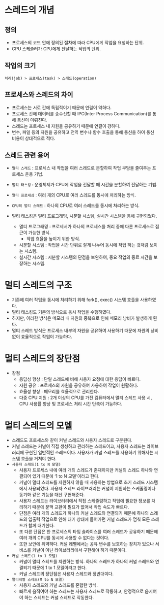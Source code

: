 # 스레드의 개념
## 정의
- 프로세스의 코드 안에 정의된 절차에 따라 CPU에게 작업을 요청하는 단위.
- CPU 스케줄러가 CPU에게 전달하는 작업의 단위.

## 작업의 크기
`처리(job) > 프로세스(task) > 스레드(operation) `

## 프로세스와 스레드의 차이
- 프로세스는 서로 간에 독립적이기 때문에 연결이 약하다.
- 프로세스 간에 데이터를 송수신할 때 IPC(Inter Process Communication)를 통해 통신이 이뤄진다.
- 스레드는 프로세스 내 자원을 공유하기 때문에 연결이 강하다.
- 변수, 파일 등의 자원을 공유하고 전역 변수나 함수 호출을 통해 통신을 하여 통신 비용이 상대적으로 적다.

## 스레드 관련 용어
- `멀티 스레드` : 프로세스 내 작업을 여러 스레드로 분할하여 작업 부담을 줄여주는 프로세스 운용 기법.
- `멀티 태스킹` : 운영체제가 CPU에 작업을 전달할 때 시간을 분할하여 전달하는 기법.
- `멀티 프로세싱` : 여러 개의 CPU로 여러 스레드를 동시에 처리하는 방식.
- `CPU의 멀티 스레드` : 하나의 CPU로 여러 스레드를 동시에 처리하는 방식.

- 멀티 태스킹은 멀티 프로그래밍, 시분할 시스템, 실시간 시스템을 통해 구현되었다.
    - 멀티 프로그래밍 : 프로세서가 하나의 프로세스를 처리 중에 다른 프로세스로 접근이 가능한 방식.
        - 작업 효율을 높이기 위한 방식.
    - 시분할 시스템 : 작업을 시간 단위로 잘게 나누어 동시에 작업 하는 것처럼 보이는 시스템.
    - 실시간 시스템 : 시분할 시스템의 단점을 보완하여, 중요 작업의 종료 시간을 보장하는 시스템.

# 멀티 스레드의 구조
- 기존에 여러 작업을 동시에 처리하기 위해 fork(), exec() 시스템 호출을 사용하였다.
- 멀티 태스킹도 기존의 방식으로 동시 작업을 수행하였다.
- 하지만, 이러한 방식은 메모리 내 자원의 중복으로 인해 메모리 낭비가 발생하게 된다.
- 멀티 스레드 방식은 프로세스 내부의 자원을 공유하여 사용하기 때문에 자원의 낭비 없이 효율적으로 작업이 가능하다.

# 멀티 스레드의 장단점
- 장점
    - 응답성 향상 : 단일 스레드에 비해 사용자 요청에 대한 응답이 빠르다.
    - 자원 공유 : 프로세스의 자원을 공유하여 사용하여 작업이 원활하다.
    - 효율성 향상 : 메모리를 효율적으로 관리한다.
    - 다중 CPU 지원 : 2개 이상의 CPU를 가진 컴퓨터에서 멀티 스레드 사용 시, CPU 사용률 향상 및 프로세스 처리 시간 단축이 가능하다.

# 멀티 스레드의 모델
- 스레드도 프로세스와 같이 커널 스레드와 사용자 스레드로 구분된다.
- 커널 스레드는 커널이 직접 생성하고 관리하는 스레드이고, 사용자 스레드는 라이브러리에 구현된 일반적인 스레드이다. 사용자가 커널 스레드를 사용하기 위해서는 시스템 호출을 거쳐야 한다.
- `사용자 스레드(1 to N 모델)`
    - 사용자 프로세스 내에 여러 개의 스레드가 존재하지만 커널의 스레드 하나와 연결되어 있기 때문에 ‘1 to N 모델’이라고 한다.
    - 커널이 멀티 스레드를 지원하지 않을 때 사용하는 방법으로 초기 스레드 시스템에서 사용되었다. 사용자 스레드 라이브러리는 커널이 지원하는 스케줄링이나 동기화 같은 기능을 대신 구현해준다. 
    - 사용자 스레드는 라이브러리에서 직접 스케줄링하고 작업에 필요한 정보를 처리하기 때문에 문맥 교환이 필요가 없어서 작업 속도가 빠르다.
    - 단점은 여러 개의 스레드가 하나의 커널 스레드와 연결되기 때문에 하나의 스레드의 입출력 작업으로 인해 대기 상태에 들어가면 커널 스레드가 멈춰 모든 스레드가 함께 대기한다.
    - 또 다른 단점은 한 프로세스의 타임 슬라이스를 여러 스레드가 공유하기 때문에 여러 개의 CPU를 동시에 사용할 수 없다는 것이다.
    - 또한 보안에 취약하다. 커널 레벨에서는 공유 변수를 보호하는 장치가 있으나 서비스를 커널이 아닌 라이브러리에서 구현해야 하기 때문이다.
- `커널 스레드(1 to 1 모델)`
    - 커널이 멀티 스레드를 지원하는 방식. 하나의 스레드가 하나의 커널 스레드와 연결되기 때문에 1 to 1 모델이라고 한다.
    - 커널 스레드의 장단점은 사용자 스레드와 정반대이다.
- `멀티레벨 스레드(M to N 모델)`
    - 사용자 스레드와 커널 스레드를 혼합한 방식.
    - 빠르게 움직여야 하는 스레드는 사용자 스레드로 작동하고, 안정적으로 움지여야 하는 스레드는 커널 스레드로 작동한다.